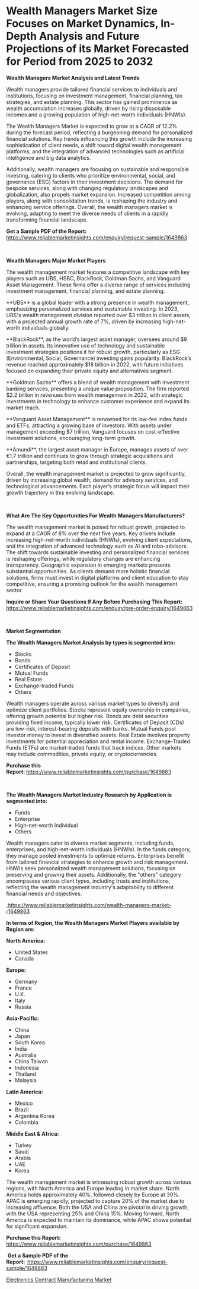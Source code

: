 <p><h1>Wealth Managers Market Size Focuses on Market Dynamics, In-Depth Analysis and Future Projections of its Market Forecasted for Period from 2025 to 2032</h1></p><p><strong>Wealth Managers Market Analysis and Latest Trends</strong></p>
<p><p>Wealth managers provide tailored financial services to individuals and institutions, focusing on investment management, financial planning, tax strategies, and estate planning. This sector has gained prominence as wealth accumulation increases globally, driven by rising disposable incomes and a growing population of high-net-worth individuals (HNWIs).</p><p>The Wealth Managers Market is expected to grow at a CAGR of 12.2% during the forecast period, reflecting a burgeoning demand for personalized financial solutions. Key trends influencing this growth include the increasing sophistication of client needs, a shift toward digital wealth management platforms, and the integration of advanced technologies such as artificial intelligence and big data analytics. </p><p>Additionally, wealth managers are focusing on sustainable and responsible investing, catering to clients who prioritize environmental, social, and governance (ESG) factors in their investment decisions. The demand for bespoke services, along with changing regulatory landscapes and globalization, also propels market expansion. Increased competition among players, along with consolidation trends, is reshaping the industry and enhancing service offerings. Overall, the wealth managers market is evolving, adapting to meet the diverse needs of clients in a rapidly transforming financial landscape.</p></p>
<p><strong>Get a Sample PDF of the Report:&nbsp;</strong> <a href="https://www.reliablemarketinsights.com/enquiry/request-sample/1649863?utm_campaign=2892&utm_medium=2&utm_source=Github&utm_content=ia&utm_term=09032025&utm_id=wealth-managers">https://www.reliablemarketinsights.com/enquiry/request-sample/1649863</a></p>
<p>&nbsp;</p>
<p><strong>Wealth Managers Major Market Players</strong></p>
<p><p>The wealth management market features a competitive landscape with key players such as UBS, HSBC, BlackRock, Goldman Sachs, and Vanguard Asset Management. These firms offer a diverse range of services including investment management, financial planning, and estate planning.</p><p>**UBS** is a global leader with a strong presence in wealth management, emphasizing personalized services and sustainable investing. In 2023, UBS's wealth management division reported over $3 trillion in client assets, with a projected annual growth rate of 7%, driven by increasing high-net-worth individuals globally.</p><p>**BlackRock**, as the world’s largest asset manager, oversees around $9 trillion in assets. Its innovative use of technology and sustainable investment strategies positions it for robust growth, particularly as ESG (Environmental, Social, Governance) investing gains popularity. BlackRock’s revenue reached approximately $18 billion in 2022, with future initiatives focused on expanding their private equity and alternatives segment.</p><p>**Goldman Sachs** offers a blend of wealth management with investment banking services, presenting a unique value proposition. The firm reported $2.2 billion in revenues from wealth management in 2022, with strategic investments in technology to enhance customer experience and expand its market reach.</p><p>**Vanguard Asset Management** is renowned for its low-fee index funds and ETFs, attracting a growing base of investors. With assets under management exceeding $7 trillion, Vanguard focuses on cost-effective investment solutions, encouraging long-term growth.</p><p>**Amundi**, the largest asset manager in Europe, manages assets of over €1.7 trillion and continues to grow through strategic acquisitions and partnerships, targeting both retail and institutional clients.</p><p>Overall, the wealth management market is projected to grow significantly, driven by increasing global wealth, demand for advisory services, and technological advancements. Each player’s strategic focus will impact their growth trajectory in this evolving landscape.</p></p>
<p>&nbsp;</p>
<p><strong>What Are The Key Opportunities For Wealth Managers Manufacturers?</strong></p>
<p><p>The wealth management market is poised for robust growth, projected to expand at a CAGR of 8% over the next five years. Key drivers include increasing high-net-worth individuals (HNWIs), evolving client expectations, and the integration of advanced technology such as AI and robo-advisors. The shift towards sustainable investing and personalized financial services is reshaping offerings, while regulatory changes are enhancing transparency. Geographic expansion in emerging markets presents substantial opportunities. As clients demand more holistic financial solutions, firms must invest in digital platforms and client education to stay competitive, ensuring a promising outlook for the wealth management sector.</p></p>
<p><strong>Inquire or Share Your Questions If Any Before Purchasing This Report:</strong> <a href="https://www.reliablemarketinsights.com/enquiry/pre-order-enquiry/1649863?utm_campaign=2892&utm_medium=2&utm_source=Github&utm_content=ia&utm_term=09032025&utm_id=wealth-managers">https://www.reliablemarketinsights.com/enquiry/pre-order-enquiry/1649863</a></p>
<p>&nbsp;</p>
<p><strong>Market Segmentation</strong></p>
<p><strong>The Wealth Managers Market Analysis by types is segmented into:</strong></p>
<p><ul><li>Stocks</li><li>Bonds</li><li>Certificates of Deposit</li><li>Mutual Funds</li><li>Real Estate</li><li>Exchange-traded Funds</li><li>Others</li></ul></p>
<p><p>Wealth managers operate across various market types to diversify and optimize client portfolios. Stocks represent equity ownership in companies, offering growth potential but higher risk. Bonds are debt securities providing fixed income, typically lower risk. Certificates of Deposit (CDs) are low-risk, interest-bearing deposits with banks. Mutual Funds pool investor money to invest in diversified assets. Real Estate involves property investments for potential appreciation and rental income. Exchange-Traded Funds (ETFs) are market-traded funds that track indices. Other markets may include commodities, private equity, or cryptocurrencies.</p></p>
<p><strong>Purchase this Report:&nbsp;</strong><a href="https://www.reliablemarketinsights.com/purchase/1649863?utm_campaign=2892&utm_medium=2&utm_source=Github&utm_content=ia&utm_term=09032025&utm_id=wealth-managers">https://www.reliablemarketinsights.com/purchase/1649863</a></p>
<p>&nbsp;</p>
<p><strong>The Wealth Managers Market Industry Research by Application is segmented into:</strong></p>
<p><ul><li>Funds</li><li>Enterprise</li><li>High-net-worth Individual</li><li>Others</li></ul></p>
<p><p>Wealth managers cater to diverse market segments, including funds, enterprises, and high-net-worth individuals (HNWIs). In the funds category, they manage pooled investments to optimize returns. Enterprises benefit from tailored financial strategies to enhance growth and risk management. HNWIs seek personalized wealth management solutions, focusing on preserving and growing their assets. Additionally, the "others" category encompasses various client types, including trusts and institutions, reflecting the wealth management industry's adaptability to different financial needs and objectives.</p></p>
<p><a href="https://www.reliablemarketinsights.com/wealth-managers-market-r1649863?utm_campaign=2892&utm_medium=2&utm_source=Github&utm_content=ia&utm_term=09032025&utm_id=wealth-managers">&nbsp;https://www.reliablemarketinsights.com/wealth-managers-market-r1649863</a></p>
<p><strong>In terms of Region, the Wealth Managers Market Players available by Region are:</strong></p>
<p>
    <p> <strong> North America: </strong>
        <ul>
            <li>United States</li>
            <li>Canada</li>
        </ul>
        </p> 
    <p> <strong> Europe: </strong>
        <ul>
            <li>Germany</li>
            <li>France</li>
            <li>U.K.</li>
            <li>Italy</li>
            <li>Russia</li>
        </ul>
        </p> 
    <p> <strong> Asia-Pacific: </strong>
        <ul>
            <li>China</li>
            <li>Japan</li>
            <li>South Korea</li>
            <li>India</li>
            <li>Australia</li>
            <li>China Taiwan</li>
            <li>Indonesia</li>
            <li>Thailand</li>
            <li>Malaysia</li>
        </ul>
        </p> 
    <p> <strong> Latin America: </strong>
        <ul>
            <li>Mexico</li>
            <li>Brazil</li>
            <li>Argentina Korea</li>
            <li>Colombia</li>
        </ul>
        </p> 
    <p> <strong> Middle East & Africa: </strong>
        <ul>
            <li>Turkey</li>
            <li>Saudi</li>
            <li>Arabia</li>
            <li>UAE</li>
            <li>Korea</li>
        </ul>
    </p>
    </p>
<p><p>The wealth management market is witnessing robust growth across various regions, with North America and Europe leading in market share. North America holds approximately 40%, followed closely by Europe at 30%. APAC is emerging rapidly, projected to capture 20% of the market due to increasing affluence. Both the USA and China are pivotal in driving growth, with the USA representing 25% and China 15%. Moving forward, North America is expected to maintain its dominance, while APAC shows potential for significant expansion.</p></p>
<p><strong>Purchase this Report: </strong><a href="https://www.reliablemarketinsights.com/purchase/1649863?utm_campaign=2892&utm_medium=2&utm_source=Github&utm_content=ia&utm_term=09032025&utm_id=wealth-managers">https://www.reliablemarketinsights.com/purchase/1649863</a></p>
<p>&nbsp;<strong>Get a Sample PDF of the Report:&nbsp;&nbsp;</strong><a href="https://www.reliablemarketinsights.com/enquiry/request-sample/1649863?utm_campaign=2892&utm_medium=2&utm_source=Github&utm_content=ia&utm_term=09032025&utm_id=wealth-managers">https://www.reliablemarketinsights.com/enquiry/request-sample/1649863</a></p>
<p><strong></strong></p>
<p><p><a href="https://github.com/donnettaletizia/Market-Research-Report-List-1/blob/main/electronics-contract-manufacturing-market.md?utm_campaign=2892&utm_medium=2&utm_source=Github&utm_content=ia&utm_term=09032025&utm_id=wealth-managers">Electronics Contract Manufacturing Market</a></p></p>